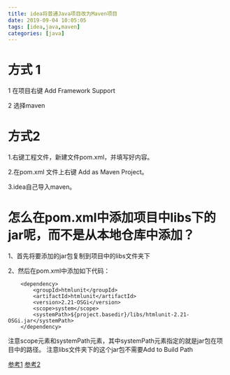 ```yaml
---
title: idea将普通Java项目改为Maven项目
date: 2019-09-04 10:05:05
tags: [idea,java,maven]
categories: [java]
---
```


# 方式 1

1 在项目右键 Add Framework Support

2 选择maven

# 方式2

1.右键工程文件，新建文件pom.xml，并填写好内容。

2.在pom.xml 文件上右键 Add as Maven Project。

3.idea自己导入maven。


# 怎么在pom.xml中添加项目中libs下的jar呢，而不是从本地仓库中添加？

1、首先将要添加的jar包复制到项目中的libs文件夹下

2、然后在pom.xml中添加如下代码：

		<dependency>
			<groupId>htmlunit</groupId>
			<artifactId>htmlunit</artifactId>
			<version>2.21-OSGi</version>
			<scope>system</scope>
			<systemPath>${project.basedir}/libs/htmlunit-2.21-OSGi.jar</systemPath>
		</dependency>
注意scope元素和systemPath元素，其中systemPath元素指定的就是jar包在项目中的路径。
注意libs文件夹下的这个jar包不需要Add to Build Path

[参考1](https://blog.csdn.net/zhengxiangwen/article/details/50734565)
[参考2](https://blog.csdn.net/lcgoing/article/details/86928738)
